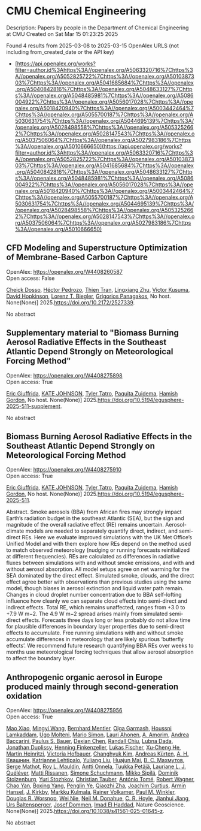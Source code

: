 # CMU Chemical Engineering
Description: Papers by people in the Department of Chemical Engineering at CMU
Created on Sat Mar 15 01:23:25 2025

Found 4 results from 2025-03-08 to 2025-03-15
OpenAlex URLS (not including from_created_date or the API key)
- [https://api.openalex.org/works?filter=author.id%3Ahttps%3A//openalex.org/A5063320716%7Chttps%3A//openalex.org/A5052825722%7Chttps%3A//openalex.org/A5010387303%7Chttps%3A//openalex.org/A5041685684%7Chttps%3A//openalex.org/A5040842816%7Chttps%3A//openalex.org/A5048633127%7Chttps%3A//openalex.org/A5048485981%7Chttps%3A//openalex.org/A5086004922%7Chttps%3A//openalex.org/A5056017028%7Chttps%3A//openalex.org/A5018420940%7Chttps%3A//openalex.org/A5003442464%7Chttps%3A//openalex.org/A5055700187%7Chttps%3A//openalex.org/A5030631754%7Chttps%3A//openalex.org/A5044695139%7Chttps%3A//openalex.org/A5028498558%7Chttps%3A//openalex.org/A5053252662%7Chttps%3A//openalex.org/A5028147543%7Chttps%3A//openalex.org/A5037506064%7Chttps%3A//openalex.org/A5027983186%7Chttps%3A//openalex.org/A5010666650](https://api.openalex.org/works?filter=author.id%3Ahttps%3A//openalex.org/A5063320716%7Chttps%3A//openalex.org/A5052825722%7Chttps%3A//openalex.org/A5010387303%7Chttps%3A//openalex.org/A5041685684%7Chttps%3A//openalex.org/A5040842816%7Chttps%3A//openalex.org/A5048633127%7Chttps%3A//openalex.org/A5048485981%7Chttps%3A//openalex.org/A5086004922%7Chttps%3A//openalex.org/A5056017028%7Chttps%3A//openalex.org/A5018420940%7Chttps%3A//openalex.org/A5003442464%7Chttps%3A//openalex.org/A5055700187%7Chttps%3A//openalex.org/A5030631754%7Chttps%3A//openalex.org/A5044695139%7Chttps%3A//openalex.org/A5028498558%7Chttps%3A//openalex.org/A5053252662%7Chttps%3A//openalex.org/A5028147543%7Chttps%3A//openalex.org/A5037506064%7Chttps%3A//openalex.org/A5027983186%7Chttps%3A//openalex.org/A5010666650)

## CFD Modeling and Superstructure Optimization of Membrane-Based Carbon Capture   

OpenAlex: https://openalex.org/W4408260587    
Open access: False
    
[Cheick Dosso](https://openalex.org/A5093713938), [Héctor Pedrozo](https://openalex.org/A5079899169), [Thien Tran](https://openalex.org/A5037749425), [Lingxiang Zhu](https://openalex.org/A5002137675), [Victor Kusuma](https://openalex.org/A5041659494), [David Hopkinson](https://openalex.org/A5101028600), [Lorenz T. Biegler](https://openalex.org/A5052825722), [Grigorios Panagakos](https://openalex.org/A5028498558), No host. None(None)] 2025.https://doi.org/10.2172/2527339.
    
No abstract    

    

## Supplementary material to "Biomass Burning Aerosol Radiative Effects in the Southeast Atlantic Depend Strongly on Meteorological Forcing Method"   

OpenAlex: https://openalex.org/W4408275898    
Open access: True
    
[Eric Giuffrida](https://openalex.org/A5116567226), [KATE JOHNSON](https://openalex.org/A5070939779), [Tyler Tatro](https://openalex.org/A5004179230), [Paquita Zuidema](https://openalex.org/A5012999949), [Hamish Gordon](https://openalex.org/A5086004922), No host. None(None)] 2025.https://doi.org/10.5194/egusphere-2025-511-supplement.
    
No abstract    

    

## Biomass Burning Aerosol Radiative Effects in the Southeast Atlantic Depend Strongly on Meteorological Forcing Method   

OpenAlex: https://openalex.org/W4408275910    
Open access: True
    
[Eric Giuffrida](https://openalex.org/A5116567231), [KATE JOHNSON](https://openalex.org/A5070939779), [Tyler Tatro](https://openalex.org/A5004179230), [Paquita Zuidema](https://openalex.org/A5012999949), [Hamish Gordon](https://openalex.org/A5086004922), No host. None(None)] 2025.https://doi.org/10.5194/egusphere-2025-511.
    
Abstract. Smoke aerosols (BBA) from African fires may strongly impact Earth’s radiation budget in the southeast Atlantic (SEA), but the sign and magnitude of the overall radiative effect (RE) remains uncertain. Aerosol-climate models are needed to separately quantify direct, indirect, and semi-direct REs. Here we evaluate improved simulations with the UK Met Office’s Unified Model and with them explore how REs depend on the method used to match observed meteorology (nudging or running forecasts reinitialized at different frequencies). REs are calculated as differences in radiative fluxes between simulations with and without smoke emissions, and with and without aerosol absorption. All model setups agree on net warming for the SEA dominated by the direct effect. Simulated smoke, clouds, and the direct effect agree better with observations than previous studies using the same model, though biases in aerosol extinction and liquid water path remain. Changes in cloud droplet number concentration due to BBA self-lofting influence how cleanly we can separate cloud effects into semi-direct and indirect effects. Total RE, which remains unaffected, ranges from +3.0 to +7.9 W m−2. The 4.9 W m−2 spread arises mainly from simulated semi-direct effects. Forecasts three days long or less probably do not allow time for plausible differences in boundary layer properties due to semi-direct effects to accumulate. Free running simulations with and without smoke accumulate differences in meteorology that are likely spurious ‘butterfly effects’. We recommend future research quantifying BBA REs over weeks to months use meteorological forcing techniques that allow aerosol absorption to affect the boundary layer.    

    

## Anthropogenic organic aerosol in Europe produced mainly through second-generation oxidation   

OpenAlex: https://openalex.org/W4408275956    
Open access: True
    
[Mao Xiao](https://openalex.org/A5101986613), [Mingyi Wang](https://openalex.org/A5100768996), [Bernhard Mentler](https://openalex.org/A5090590782), [Olga Garmаsh](https://openalex.org/A5090001660), [Houssni Lamkaddam](https://openalex.org/A5014138176), [Ugo Molteni](https://openalex.org/A5086592925), [Mario Simon](https://openalex.org/A5086950058), [Lauri Ahonen](https://openalex.org/A5054797720), [A. Amorim](https://openalex.org/A5062064925), [Andrea Baccarini](https://openalex.org/A5083781753), [Paulus S. Bauer](https://openalex.org/A5056663492), [Dexian Chen](https://openalex.org/A5074831361), [Randall Chiu](https://openalex.org/A5080741963), [Lubna Dada](https://openalex.org/A5049539173), [Jonathan Duplissy](https://openalex.org/A5088633919), [Henning Finkenzeller](https://openalex.org/A5081639490), [Lukas Fischer](https://openalex.org/A5030608908), [Xu‐Cheng He](https://openalex.org/A5043129752), [Martin Heinritzi](https://openalex.org/A5037408007), [Victoria Hofbauer](https://openalex.org/A5012274245), [Changhyuk Kim](https://openalex.org/A5063780894), [Andreas Kürten](https://openalex.org/A5056657317), [А. Н. Квашнин](https://openalex.org/A5018996508), [Katrianne Lehtipalo](https://openalex.org/A5019559780), [Yuliang Liu](https://openalex.org/A5100389392), [Huajun Mai](https://openalex.org/A5008612776), [В. С. Махмутов](https://openalex.org/A5036074857), [Serge Mathot](https://openalex.org/A5012955138), [Roy L. Mauldin](https://openalex.org/A5006970537), [Antti Onnela](https://openalex.org/A5089192083), [Tuukka Petäjä](https://openalex.org/A5070326299), [Lauriane L. J. Quéléver](https://openalex.org/A5058987691), [Matti Rissanen](https://openalex.org/A5073788174), [Simone Schuchmann](https://openalex.org/A5107944841), [Mikko Sipilä](https://openalex.org/A5049530714), [Dominik Stolzenburg](https://openalex.org/A5063223340), [Yuri Stozhkov](https://openalex.org/A5089593849), [Christian Tauber](https://openalex.org/A5039964407), [António Tomé](https://openalex.org/A5021102823), [Robert Wagner](https://openalex.org/A5038586841), [Chao Yan](https://openalex.org/A5049317897), [Boxing Yang](https://openalex.org/A5101350413), [Penglin Ye](https://openalex.org/A5087646916), [Qiaozhi Zha](https://openalex.org/A5010045766), [Joachim Curtius](https://openalex.org/A5031780924), [Armin Hansel](https://openalex.org/A5089489241), [J. Kirkby](https://openalex.org/A5009274507), [Markku Kulmala](https://openalex.org/A5000471665), [Rainer Volkamer](https://openalex.org/A5018521569), [Paul M. Winkler](https://openalex.org/A5042382547), [Douglas R. Worsnop](https://openalex.org/A5026978286), [Wei Nie](https://openalex.org/A5067110169), [Neil M. Donahue](https://openalex.org/A5041685684), [C. R. Hoyle](https://openalex.org/A5060987493), [Jianhui Jiang](https://openalex.org/A5061088824), [Urs Baltensperger](https://openalex.org/A5044025292), [Josef Dommen](https://openalex.org/A5038983887), [Imad El Haddad](https://openalex.org/A5080319960), Nature Geoscience. None(None)] 2025.https://doi.org/10.1038/s41561-025-01645-z.
    
No abstract    

    

